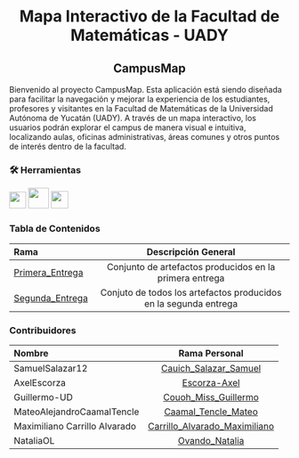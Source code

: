 <h1 align="center">Mapa Interactivo de la Facultad de Matemáticas - UADY</h1>
<h2 align="center">CampusMap</h2>

Bienvenido al proyecto CampusMap. Esta aplicación está siendo diseñada para facilitar la navegación y mejorar la experiencia de los estudiantes, profesores y visitantes en la Facultad de Matemáticas de la Universidad Autónoma de Yucatán (UADY). A través de un mapa interactivo, los usuarios podrán explorar el campus de manera visual e intuitiva, localizando aulas, oficinas administrativas, áreas comunes y otros puntos de interés dentro de la facultad.

### 🛠️ Herramientas</h2>

  [<img src="https://code.visualstudio.com/assets/images/code-stable.png" width="30">](https://code.visualstudio.com/)
  [<img src="https://store-images.s-microsoft.com/image/apps.7736.f1e439b9-777e-47dd-b695-f05d19eb7b38.8ee3e6f6-c400-4919-811d-59b0cd18fa41.e5bd6ef7-31e5-4ca5-a5c6-79be979af666.png" width="37">](https://www.lucidchart.com/pages/landing?utm_source=google&utm_medium=cpc&utm_campaign=_chart_en_tier3_mixed_search_brand_exact_&km_CPC_CampaignId=1484560207&km_CPC_AdGroupID=60168114191&km_CPC_Keyword=lucidchart&km_CPC_MatchType=e&km_CPC_ExtensionID=&km_CPC_Network=g&km_CPC_AdPosition=&km_CPC_Creative=442433234360&km_CPC_TargetID=kwd-33511936169&km_CPC_Country=1010205&km_CPC_Device=c&km_CPC_placement=&km_CPC_target=&gad_source=1&gclid=Cj0KCQjwsoe5BhDiARIsAOXVoUt7oYk7Q9FTWzI7eCxTG5S5qOYNZ0GiorqcRPXkYouX-ybojU6J2MIaAoNjEALw_wcB) 
  [<img src="https://upload.wikimedia.org/wikipedia/commons/thumb/f/fd/Microsoft_Office_Word_%282019%E2%80%93present%29.svg/2203px-Microsoft_Office_Word_%282019%E2%80%93present%29.svg.png" width="31">](https://www.microsoft.com/es-mx/microsoft-365/free-office-online-for-the-web)



### Tabla de Contenidos
| Rama      | Descripción General |
| :---        |    :----:   |        
| [Primera_Entrega](https://github.com/SamuelSalazar12/EQUIPO_4_FIS/tree/Primera-Entrega)      | Conjunto de artefactos producidos en la primera entrega       | 
| [Segunda_Entrega](https://github.com/SamuelSalazar12/EQUIPO_4_FIS/tree/Segunda_Entrega)   | Conjuto de todos los artefactos producidos en la segunda entrega      | 


### Contribuidores
| Nombre | Rama Personal |
| :---        |    :----:   | 
| SamuelSalazar12      | [Cauich_Salazar_Samuel](https://github.com/SamuelSalazar12/EQUIPO_4_FIS/tree/Segunda_Entrega) |
| AxelEscorza | [Escorza-Axel](https://github.com/SamuelSalazar12/EQUIPO_4_FIS/tree/Escorza-Axel) |
| Guillermo-UD | [Couoh_Miss_Guillermo](https://github.com/SamuelSalazar12/EQUIPO_4_FIS/tree/Escorza-Axel) |
| MateoAlejandroCaamalTencle | [Caamal_Tencle_Mateo](https://github.com/SamuelSalazar12/EQUIPO_4_FIS/tree/Caamal_Tencle_Mateo) |
| Maximiliano Carrillo Alvarado | [Carrillo_Alvarado_Maximiliano](https://github.com/SamuelSalazar12/EQUIPO_4_FIS/tree/Carrillo_Alvarado_Maximiliano) |
| NataliaOL | [Ovando_Natalia](https://github.com/SamuelSalazar12/EQUIPO_4_FIS/tree/Ovando_Natalia) |

